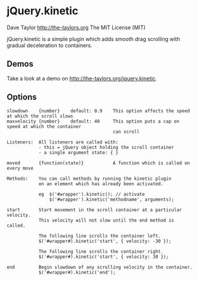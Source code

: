 jQuery.kinetic
==============
Dave Taylor <http://the-taylors.org>
The MIT License (MIT)

jQuery.kinetic is a simple plugin which adds smooth drag scrolling with 
gradual deceleration to containers.

Demos
-----
Take a look at a demo on <http://the-taylors.org/jquery.kinetic>.

Options
-------

    slowdown    {number}    default: 0.9    This option affects the speed at which the scroll slows
    maxvelocity {number}    default: 40     This option puts a cap on speed at which the container
                                            can scroll

    Listeners:  All listeners are called with:
                - this = jQuery object holding the scroll container
                - a single argument state: { }

    moved       {function(state)}           A function which is called on every move

    Methods:    You can call methods by running the kinetic plugin
                on an element which has already been activated.

                eg  $('#wrapper').kinetic(); // activate
                    $('#wrapper').kinetic('methodname', arguments);

    start       Start movement in the scroll container at a particular velocity.
                This velocity will not slow until the end method is called.

                The following line scrolls the container left.
                $('#wrapper#).kinetic('start', { velocity: -30 });

                The following line scrolls the container right.
                $('#wrapper#).kinetic('start', { velocity: 30 });

    end         Begin slowdown of any scrolling velocity in the container.
                $('#wrapper#).kinetic('end');


